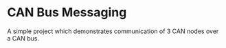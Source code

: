 # CAN Bus Messaging
A simple project which demonstrates communication of 3 CAN nodes over a CAN bus.
